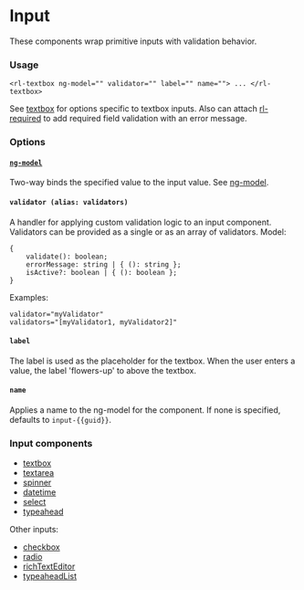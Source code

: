 # Input
These components wrap primitive inputs with validation behavior.

### Usage
```
<rl-textbox ng-model="" validator="" label="" name=""> ... </rl-textbox>
```
See [textbox](./textbox/textbox.md) for options specific to textbox inputs. Also can attach [rl-required](../../behaviors/required/required.md) to add required field validation with an error message.
### Options

#### [`ng-model`](https://www.google.com/url?sa=t&rct=j&q=&esrc=s&source=web&cd=1&cad=rja&uact=8&ved=0ahUKEwjv_PHnouTLAhWFXh4KHScJBmsQFggcMAA&url=https%3A%2F%2Fdocs.angularjs.org%2Fapi%2Fng%2Fdirective%2FngModel&usg=AFQjCNFGX5gYo-4684URATQ4lnqF1DVXPg&bvm=bv.117868183,d.dmo)

Two-way binds the specified value to the input value. See [ng-model](https://www.google.com/url?sa=t&rct=j&q=&esrc=s&source=web&cd=1&cad=rja&uact=8&ved=0ahUKEwjv_PHnouTLAhWFXh4KHScJBmsQFggcMAA&url=https%3A%2F%2Fdocs.angularjs.org%2Fapi%2Fng%2Fdirective%2FngModel&usg=AFQjCNFGX5gYo-4684URATQ4lnqF1DVXPg&bvm=bv.117868183,d.dmo).

#### `validator (alias: validators)`

A handler for applying custom validation logic to an input component. Validators can be provided as a single or as an array of validators.
Model:
```
{
	validate(): boolean;
	errorMessage: string | { (): string };
	isActive?: boolean | { (): boolean };
}
```
Examples:
```
validator="myValidator"
validators="[myValidator1, myValidator2]"
```
#### `label`

The label is used as the placeholder for the textbox. When the user enters a value, the label 'flowers-up' to above the textbox.

#### `name`

Applies a name to the ng-model for the component. If none is specified, defaults to `input-{{guid}}`.

### Input components
* [textbox](./textbox/textbox.md)
* [textarea](./textarea/textarea.md)
* [spinner](./spinner/spinner.md)
* [datetime](./dateTime/dateTime.md)
* [select](./select/select.md)
* [typeahead](./typeahead/typeahead.md)

Other inputs:
* [checkbox](./checkbox/checkbox.md)
* [radio]()
* [richTextEditor]()
* [typeaheadList]()